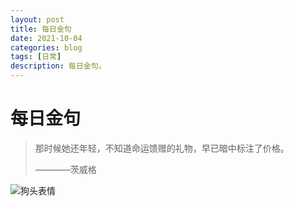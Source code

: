 ```yaml
---
layout: post
title: 每日金句
date: 2021-10-04
categories: blog
tags: [日常]
description: 每日金句。
---
```


# 每日金句
> 那时候她还年轻，不知道命运馈赠的礼物，早已暗中标注了价格。
> 
>    ————茨威格

![狗头表情](http://image.dogez.fun/doge_emo.JPG)











